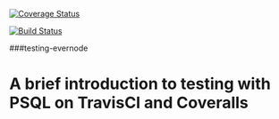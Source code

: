 [![Coverage Status](https://coveralls.io/repos/kadowki/testing-evernode/badge.png?branch=master)](https://coveralls.io/r/kadowki/testing-evernode?branch=master)

[![Build Status](https://travis-ci.org/kadowki/testing-evernode.svg?branch=master)](https://travis-ci.org/kadowki/testing-evernode)

###testing-evernode

# A brief introduction to testing with PSQL on TravisCI and Coveralls